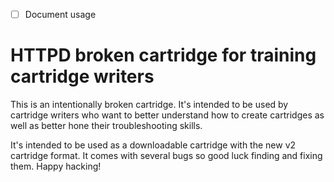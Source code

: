 - [ ] Document usage

# HTTPD broken cartridge for training cartridge writers

This is an intentionally broken cartridge.  It's intended to be used by
cartridge writers who want to better understand how to create cartridges
as well as better hone their troubleshooting skills.

It's intended to be used as a downloadable cartridge with the new v2
cartridge format.  It comes with several bugs so good luck finding and fixing
them.  Happy hacking!
